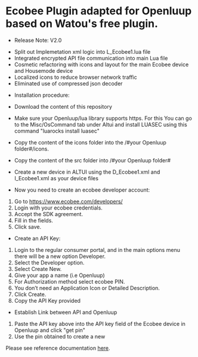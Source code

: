 # Ecobee Plugin adapted for Openluup based on Watou's free plugin.

* Release Note: V2.0

 - Split out Implemetation xml logic into L_Ecobee1.lua file
 - Integrated encrypted API file communication into main Lua file
 - Cosmetic refactoring with icons and layout for the main Ecobee device and Housemode device
 - Localized icons to reduce browser network traffic
 - Eliminated use of compressed json decoder

* Installation procedure:

- Download the content of this repository

- Make sure your Openluup/lua library supports https. For this You can go to the Misc/OsCommand tab under Altui and install LUASEC using this command "luarocks install luasec"

- Copy the content of the icons folder into the /#your Openluup folder#/icons.

- Copy the content of the src folder into /#your Openluup folder#

- Create a new device in ALTUI using the D_Ecobee1.xml and I_Ecobee1.xml as your device files

- Now you need to create an ecobee developer account:
 1. Go to https://www.ecobee.com/developers/
 2. Login with your ecobee credentials.
 3. Accept the SDK agreement.
 4. Fill in the fields.
 5. Click save.
- Create an API Key:
 1. Login to the regular consumer portal, and in the main options menu there will be a new option Developer.
 2. Select the Developer option.
 3. Select Create New.
 4. Give your app a name (i.e Openluup)
 5. For Authorization method select ecobee PIN.
 6. You don’t need an Application Icon or Detailed Description.
 7. Click Create.
 8. Copy the API Key provided

- Establish Link between API and Openluup
 1. Paste the API key above into the API key field of the Ecobee device in Openluup and click "get pin"
 2. Use the pin obtained to create a new 
 

Please see reference documentation <a href="http://watou.github.io/vera-ecobee/">here</a>.
